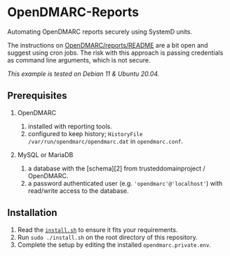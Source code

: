 # OpenDMARC-Reports

Automating OpenDMARC reports securely using SystemD units.

The instructions on [OpenDMARC/reports/README][1] are a bit open and suggest using cron jobs.
The risk with this approach is passing credentials as command line arguments, which is not secure.

*This example is tested on Debian 11 & Ubuntu 20.04.*

## Prerequisites

1. OpenDMARC
   1. installed with reporting tools.
   1. configured to keep history; `HistoryFile /var/run/opendmarc/opendmarc.dat` in `opendmarc.conf`.

1. MySQL or MariaDB
   1. a database with the [schema][2] from trusteddomainproject / OpenDMARC.
   1. a password authenticated user (e.g. `'opendmarc'@'localhost'`) with read/write access to the database.

## Installation

1. Read the [`install.sh`](install.sh) to ensure it fits your requirements.
1. Run `sudo ./install.sh` on the root directory of this repository.
1. Complete the setup by editing the installed `opendmarc.private.env`.

[1]: https://github.com/trusteddomainproject/OpenDMARC/blob/master/reports/README
[1]: https://github.com/trusteddomainproject/OpenDMARC/blob/master/db/schema.mysql
